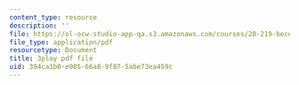 ```yaml
---
content_type: resource
description: ''
file: https://ol-ocw-studio-app-qa.s3.amazonaws.com/courses/20-219-becoming-the-next-bill-nye-writing-and-hosting-the-educational-show-january-iap-2015/394ca1b0e00566a89f875abe73ea459c_17uL1VoaWTQ.pdf
file_type: application/pdf
resourcetype: Document
title: 3play pdf file
uid: 394ca1b0-e005-66a8-9f87-5abe73ea459c
---
```

